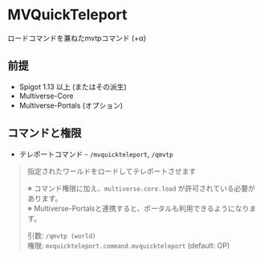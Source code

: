 # MVQuickTeleport
ロードコマンドを兼ねたmvtpコマンド (+α)

## 前提
- Spigot 1.13 以上 (またはその派生)
- Multiverse-Core
- Multiverse-Portals (オプション)

## コマンドと権限
- テレポートコマンド - `/mvquickteleport`, `/qmvtp`
> 指定されたワールドをロードしてテレポートさせます
> 
> ※ コマンド権限に加え、`multiverse.core.load` が許可されている必要があります。<br>
> ※ Multiverse-Portalsと連携すると、ポータルも利用できるようになります。
> 
> 引数: `/qmvtp (world)`<br>
> 権限: `mvquickteleport.command.mvquickteleport` (default: OP)<br>
